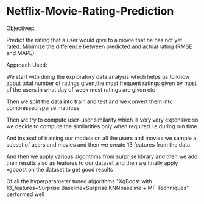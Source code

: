 # Netflix-Movie-Rating-Prediction
Objectives:

Predict the rating that a user would give to a movie that he has not yet rated.
Minimize the difference between predicted and actual rating (RMSE and MAPE)

Approach Used:

We start with doing the exploratory data analysis which helps us to know about total number of ratings given,the most frequent ratings given by most of the users,in what day of week most ratings are given etc

Then we split the data into train and test and we convert them into compressed sparse matrices

Then we try to compute user-user similarity which is very very expensive so we decide to compute the similarities only when required i.e during run time

And instead of training our models on all the users and movies we sample a subset of users and movies and then we create 13 features from the data

And then we apply various algorithms from surprise library and then we add their results also as features to our dataset and then we finally apply xgboost on the dataset to get good results

Of all the hyperparameter tuned algorithms "XgBoost with 13_features+Surprise Baseline+Surprise KNNbaseline + MF Techniques" performed well
